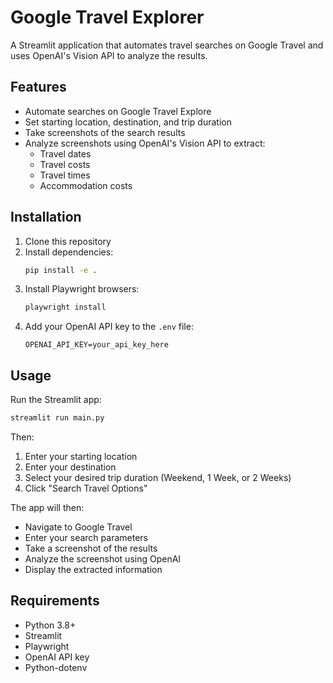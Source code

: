 # Google Travel Explorer

A Streamlit application that automates travel searches on Google Travel and uses OpenAI's Vision API to analyze the results.

## Features

- Automate searches on Google Travel Explore
- Set starting location, destination, and trip duration
- Take screenshots of the search results
- Analyze screenshots using OpenAI's Vision API to extract:
  - Travel dates
  - Travel costs
  - Travel times
  - Accommodation costs

## Installation

1. Clone this repository
2. Install dependencies:
   ```bash
   pip install -e .
   ```
3. Install Playwright browsers:
   ```bash
   playwright install
   ```
4. Add your OpenAI API key to the `.env` file:
   ```
   OPENAI_API_KEY=your_api_key_here
   ```

## Usage

Run the Streamlit app:
```bash
streamlit run main.py
```

Then:
1. Enter your starting location
2. Enter your destination
3. Select your desired trip duration (Weekend, 1 Week, or 2 Weeks)
4. Click "Search Travel Options"

The app will then:
- Navigate to Google Travel
- Enter your search parameters
- Take a screenshot of the results
- Analyze the screenshot using OpenAI
- Display the extracted information

## Requirements

- Python 3.8+
- Streamlit
- Playwright
- OpenAI API key
- Python-dotenv
